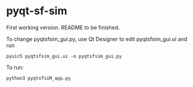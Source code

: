 # pyqt-sf-sim
First working version. README to be finished.

To change pyqtsfsim_gui.py, use Qt Designer to edit pyqtsfsim_gui.ui and run

    pyuic5 pyqtsfsim_gui.ui -o pyqtsfsim_gui.py

To run:

    python3 pyqtsfsiM_app.py
